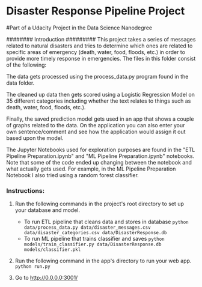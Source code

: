 # Disaster Response Pipeline Project

#Part of a Udacity Project in the Data Science Nanodegree

######## Introduction #########
This project takes a series of messages related to natural disasters and tries to determine
which ones are related to specific areas of emergency (death, water, food, floods, etc.) in order to 
provide more timely response in emergencies.  The files in this folder consist of the following:

The data gets processed using the process_data.py program found in the data folder.

The cleaned up data then gets scored using a Logistic Regression Model on 35 different categories
including whether the text relates to things such as death, water, food, floods, etc.).  

Finally, the saved prediction model gets used in an app that shows a couple of graphs related to the 
data.  On the application you can also enter your own sentence/comment and see how the application would
assign it out based upon the model.

The Jupyter Notebooks used for exploration purposes are found in the "ETL Pipeline Preparation.ipynb" and
"ML Pipeline Preparation.ipynb" notebooks.  Note that some of the code ended up changing between
the notebook and what actually  gets used.  For example, in the ML Pipeline Preparation Notebook I also
tried using a random forest classifier.


### Instructions:
1. Run the following commands in the project's root directory to set up your database and model.

    - To run ETL pipeline that cleans data and stores in database
        `python data/process_data.py data/disaster_messages.csv data/disaster_categories.csv data/DisasterResponse.db`
    - To run ML pipeline that trains classifier and saves
        `python models/train_classifier.py data/DisasterResponse.db models/classifier.pkl`

2. Run the following command in the app's directory to run your web app.
    `python run.py`

3. Go to http://0.0.0.0:3001/



